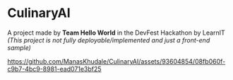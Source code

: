 # CulinaryAI

A project made by **Team Hello World** in the DevFest Hackathon by LearnIT 
*(This project is not fully deployable/implemented and just a front-end sample)*



https://github.com/ManasKhudale/CulinaryAI/assets/93604854/08fb060f-c9b7-4bc9-8981-ead071e3bf25

